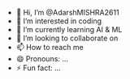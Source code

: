 - 👋 Hi, I’m @AdarshMISHRA2611
- 👀 I’m interested in coding
- 🌱 I’m currently learning AI & ML
- 💞️ I’m looking to collaborate on 
- 📫 How to reach me 
- 😄 Pronouns: ...
- ⚡ Fun fact: ...

<!---
AdarshMISHRA2611/AdarshMISHRA2611 is a ✨ special ✨ repository because its `README.md` (this file) appears on your GitHub profile.
You can click the Preview link to take a look at your changes.
--->
